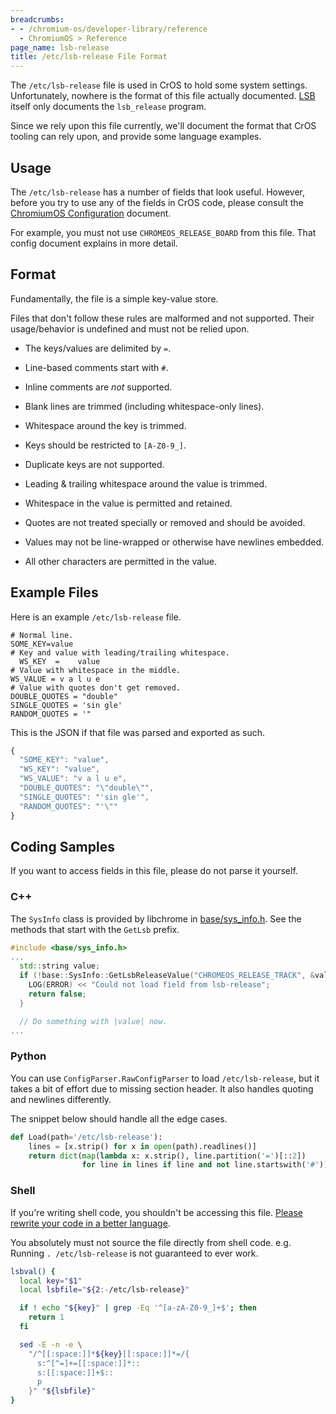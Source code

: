```yaml
---
breadcrumbs:
- - /chromium-os/developer-library/reference
  - ChromiumOS > Reference
page_name: lsb-release
title: /etc/lsb-release File Format
---
```


The `/etc/lsb-release` file is used in CrOS to hold some system settings.
Unfortunately, nowhere is the format of this file actually documented.
[LSB] itself only documents the `lsb_release` program.

Since we rely upon this file currently, we'll document the format that
CrOS tooling can rely upon, and provide some language examples.

## Usage

The `/etc/lsb-release` has a number of fields that look useful.
However, before you try to use any of the fields in CrOS code, please consult
the [ChromiumOS Configuration](./os_config.md#LSB) document.

For example, you must not use `CHROMEOS_RELEASE_BOARD` from this file.
That config document explains in more detail.

## Format

Fundamentally, the file is a simple key-value store.

Files that don't follow these rules are malformed and not supported.
Their usage/behavior is undefined and must not be relied upon.

* The keys/values are delimited by `=`.

* Line-based comments start with `#`.
* Inline comments are *not* supported.
* Blank lines are trimmed (including whitespace-only lines).

* Whitespace around the key is trimmed.
* Keys should be restricted to `[A-Z0-9_]`.
* Duplicate keys are not supported.

* Leading & trailing whitespace around the value is trimmed.
* Whitespace in the value is permitted and retained.
* Quotes are not treated specially or removed and should be avoided.
* Values may not be line-wrapped or otherwise have newlines embedded.
* All other characters are permitted in the value.

## Example Files

Here is an example `/etc/lsb-release` file.

```
# Normal line.
SOME_KEY=value
# Key and value with leading/trailing whitespace.
  WS_KEY  =    value
# Value with whitespace in the middle.
WS_VALUE = v a l u e
# Value with quotes don't get removed.
DOUBLE_QUOTES = "double"
SINGLE_QUOTES = 'sin gle'
RANDOM_QUOTES = '"
```

This is the JSON if that file was parsed and exported as such.

```js
{
  "SOME_KEY": "value",
  "WS_KEY": "value",
  "WS_VALUE": "v a l u e",
  "DOUBLE_QUOTES": "\"double\"",
  "SINGLE_QUOTES": "'sin gle'",
  "RANDOM_QUOTES": "'\""
}
```

## Coding Samples

If you want to access fields in this file, please do not parse it yourself.

### C++

The `SysInfo` class is provided by libchrome in [base/sys_info.h].
See the methods that start with the `GetLsb` prefix.

[base/sys_info.h]: https://chromium.googlesource.com/chromium/src/+/HEAD/base/system/sys_info.h

```cpp
#include <base/sys_info.h>
...
  std::string value;
  if (!base::SysInfo::GetLsbReleaseValue("CHROMEOS_RELEASE_TRACK", &value)) {
    LOG(ERROR) << "Could not load field from lsb-release";
    return false;
  }

  // Do something with |value| now.
...
```

### Python

You can use `ConfigParser.RawConfigParser` to load `/etc/lsb-release`, but it
takes a bit of effort due to missing section header.
It also handles quoting and newlines differently.

The snippet below should handle all the edge cases.

```py
def Load(path='/etc/lsb-release'):
    lines = [x.strip() for x in open(path).readlines()]
    return dict(map(lambda x: x.strip(), line.partition('=')[::2])
                for line in lines if line and not line.startswith('#'))
```

### Shell

If you're writing shell code, you shouldn't be accessing this file.
[Please rewrite your code in a better language][rewrite-shell].

You absolutely must not source the file directly from shell code.
e.g. Running `. /etc/lsb-release` is not guaranteed to ever work.

```sh
lsbval() {
  local key="$1"
  local lsbfile="${2:-/etc/lsb-release}"

  if ! echo "${key}" | grep -Eq '^[a-zA-Z0-9_]+$'; then
    return 1
  fi

  sed -E -n -e \
    "/^[[:space:]]*${key}[[:space:]]*=/{
      s:^[^=]+=[[:space:]]*::
      s:[[:space:]]+$::
      p
    }" "${lsbfile}"
}
```

[LSB]: http://refspecs.linuxbase.org/lsb.shtml
[rewrite-shell]: /chromium-os/developer-library/guides/development/development-basics/#shell
